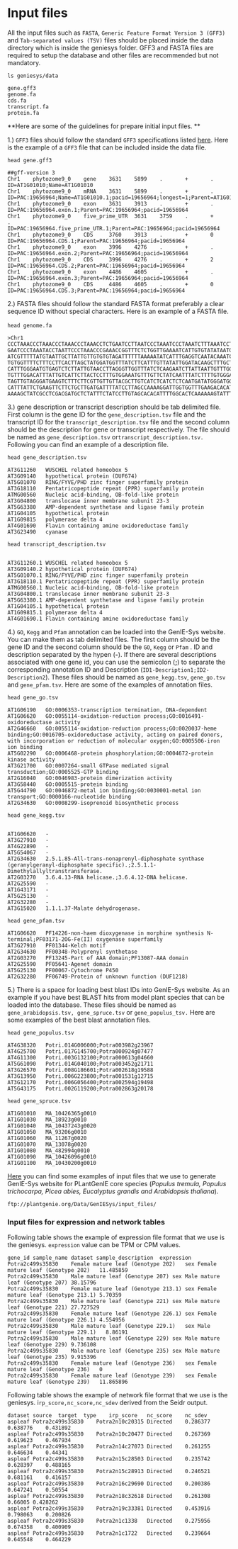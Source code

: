 # Input files

All the input files such as `FASTA`, `Generic Feature Format Version 3 (GFF3) `and `Tab-separated values (TSV)` files should be placed inside the data directory which is inside the geniesys folder. GFF3 and FASTA files are required to setup the database and other files are recommended but not mandatory.

`ls geniesys/data`

```
gene.gff3
genome.fa
cds.fa
transcript.fa
protein.fa
```

**Here are some of the guidelines for prepare initial input files. **

1.) `GFF3` files should follow the standard `GFF3` specifications listed [here](https://github.com/The-Sequence-Ontology/Specifications/blob/master/gff3.md). Here is the example of a `GFF3` file that can be included inside the data file.

`head gene.gff3`

```
##gff-version 3
Chr1    phytozome9_0    gene    3631    5899    .       +       .       ID=AT1G01010;Name=AT1G01010
Chr1    phytozome9_0    mRNA    3631    5899    .       +       .       ID=PAC:19656964;Name=AT1G01010.1;pacid=19656964;longest=1;Parent=AT1G01010
Chr1    phytozome9_0    exon    3631    3913    .       +       .       ID=PAC:19656964.exon.1;Parent=PAC:19656964;pacid=19656964
Chr1    phytozome9_0    five_prime_UTR  3631    3759    .       +       .       ID=PAC:19656964.five_prime_UTR.1;Parent=PAC:19656964;pacid=19656964
Chr1    phytozome9_0    CDS     3760    3913    .       +       0       ID=PAC:19656964.CDS.1;Parent=PAC:19656964;pacid=19656964
Chr1    phytozome9_0    exon    3996    4276    .       +       .       ID=PAC:19656964.exon.2;Parent=PAC:19656964;pacid=19656964
Chr1    phytozome9_0    CDS     3996    4276    .       +       2       ID=PAC:19656964.CDS.2;Parent=PAC:19656964;pacid=19656964
Chr1    phytozome9_0    exon    4486    4605    .       +       .       ID=PAC:19656964.exon.3;Parent=PAC:19656964;pacid=19656964
Chr1    phytozome9_0    CDS     4486    4605    .       +       0       ID=PAC:19656964.CDS.3;Parent=PAC:19656964;pacid=19656964
```

2.) FASTA files should follow the standard FASTA format preferably a clear sequence ID without special characters. Here is an example of a FASTA file.\
\
`head genome.fa`

```
>Chr1 
CCCTAAACCCTAAACCCTAAACCCTAAACCTCTGAATCCTTAATCCCTAAATCCCTAAATCTTTAAATCCTACATCCAT
GAATCCCTAAATACCTAATTCCCTAAACCCGAAACCGGTTTCTCTGGTTGAAAATCATTGTGTATATAATGATAATTTT
ATCGTTTTTATGTAATTGCTTATTGTTGTGTGTAGATTTTTTAAAAATATCATTTGAGGTCAATACAAATCCTATTTCT
TGTGGTTTTCTTTCCTTCACTTAGCTATGGATGGTTTATCTTCATTTGTTATATTGGATACAAGCTTTGCTACGATCTA
CATTTGGGAATGTGAGTCTCTTATTGTAACCTTAGGGTTGGTTTATCTCAAGAATCTTATTAATTGTTTGGACTGTTTA
TGTTTGGACATTTATTGTCATTCTTACTCCTTTGTGGAAATGTTTGTTCTATCAATTTATCTTTTGTGGGAAAATTATT
TAGTTGTAGGGATGAAGTCTTTCTTCGTTGTTGTTACGCTTGTCATCTCATCTCTCAATGATATGGGATGGTCCTTTAG
CATTTATTCTGAAGTTCTTCTGCTTGATGATTTTATCCTTAGCCAAAAGGATTGGTGGTTTGAAGACACATCATATCAA
AAAAGCTATCGCCTCGACGATGCTCTATTTCTATCCTTGTAGCACACATTTTGGCACTCAAAAAAGTATTTTTAGATGT
```

3.) gene description or transcript description should be tab delimited file. First column is the gene ID for the `gene_description.tsv`  file and the transcript ID for the `transcript_description.tsv` file and the second column should be the description for gene or transcript respectively. The file should be named as `gene_description.tsv` or`transcript_description.tsv.` Following you can find an example of a description file.

`head gene_description.tsv`

```
AT3G11260	WUSCHEL related homeobox 5
AT3G09140	hypothetical protein (DUF674)
AT5G01070	RING/FYVE/PHD zinc finger superfamily protein
AT3G18110	Pentatricopeptide repeat (PPR) superfamily protein
ATMG00560	Nucleic acid-binding, OB-fold-like protein
AT3G04800	translocase inner membrane subunit 23-3
AT5G63380	AMP-dependent synthetase and ligase family protein
AT1G04105	hypothetical protein
AT1G09815	polymerase delta 4
AT4G01690	Flavin containing amine oxidoreductase family
AT3G23490	cyanase
```

`head transcript_description.tsv`

```

AT3G11260.1	WUSCHEL related homeobox 5
AT3G09140.2	hypothetical protein (DUF674)
AT5G01070.1	RING/FYVE/PHD zinc finger superfamily protein
AT3G18110.1	Pentatricopeptide repeat (PPR) superfamily protein
ATMG00560.1	Nucleic acid-binding, OB-fold-like protein
AT3G04800.1	translocase inner membrane subunit 23-3
AT5G63380.1	AMP-dependent synthetase and ligase family protein
AT1G04105.1	hypothetical protein
AT1G09815.1	polymerase delta 4
AT4G01690.1	Flavin containing amine oxidoreductase family
```

4.) `GO`, `Kegg` and `Pfam` annotation can be loaded into the GenIE-Sys website. You can make them as tab delimited files. The first column should be the gene ID and the second column should be the `GO`, `Kegg` or `Pfam` . ID and description separated by the hypen (**-**). If there are several descriptions associated with one gene id, you can use the semicolon (**;**) to separate the corresponding annotation ID and Description (`ID1-Description1;ID2-Description2`). These files should be named as `gene_kegg.tsv`, `gene_go.tsv` and `gene_pfam.tsv`. Here are some of the examples of annotation files.

`head gene_go.tsv`

```
AT1G06190	GO:0006353-transcription termination, DNA-dependent
AT1G06620	GO:0055114-oxidation-reduction process;GO:0016491-oxidoreductase activity
AT2G46660	GO:0055114-oxidation-reduction process;GO:0020037-heme binding;GO:0016705-oxidoreductase activity, acting on paired donors, with incorporation or reduction of molecular oxygen;GO:0005506-iron ion binding
AT5G02290	GO:0006468-protein phosphorylation;GO:0004672-protein kinase activity
AT3G21700	GO:0007264-small GTPase mediated signal transduction;GO:0005525-GTP binding
AT2G16040	GO:0046983-protein dimerization activity
AT3G58440	GO:0005515-protein binding
AT5G44790	GO:0046872-metal ion binding;GO:0030001-metal ion transport;GO:0000166-nucleotide binding
AT2G34630	GO:0008299-isoprenoid biosynthetic process
```

`head gene_kegg.tsv`

```

AT1G06620	-
AT3G27910	-
AT4G22890	-
AT5G54067	-
AT2G34630	2.5.1.85-All-trans-nonaprenyl-diphosphate synthase (geranylgeranyl-diphosphate specific).;2.5.1.1-Dimethylallyltranstransferase.
AT2G03270	3.6.4.13-RNA helicase.;3.6.4.12-DNA helicase.
AT2G25590	-
AT1G43171	-
AT5G25130	-
AT2G32280	-
AT3G15020	1.1.1.37-Malate dehydrogenase.
```

`head gene_pfam.tsv`

```
AT1G06620	PF14226-non-haem dioxygenase in morphine synthesis N-terminal;PF03171-2OG-Fe(II) oxygenase superfamily
AT3G27910	PF01344-Kelch motif
AT2G34630	PF00348-Polyprenyl synthetase
AT2G03270	PF13245-Part of AAA domain;PF13087-AAA domain
AT2G25590	PF05641-Agenet domain
AT5G25130	PF00067-Cytochrome P450
AT2G32280	PF06749-Protein of unknown function (DUF1218)
```

5.) There is a space for loading best blast IDs into GenIE-Sys website. As an example if you have best BLAST hits from model plant species that can be loaded into the database. These files should be named as `gene_arabidopsis.tsv, gene_spruce.tsv` or `gene_populus_tsv.` Here are some examples of the best blast annotation files.

`head gene_populus.tsv`

```
AT4G38320	Potri.014G006000;Potra003982g23967
AT4G25700	Potri.017G145700;Potra000924g07477
AT4G11300	Potri.003G132100;Potra000613g04660
AT5G61090	Potri.014G040100;Potra003452g21711
AT3G26570	Potri.008G186601;Potra002618g19588
AT3G13950	Potri.006G223800;Potra001531g12715
AT3G12170	Potri.006G056400;Potra002594g19498
AT5G43175	Potri.002G119200;Potra002863g20178
```

`head gene_spruce.tsv`

```
AT1G01010	MA_10426365g0010
AT1G01030	MA_18923g0010
AT1G01040	MA_10437243g0020
AT1G01050	MA_93206g0010
AT1G01060	MA_11267g0020
AT1G01070	MA_13078g0020
AT1G01080	MA_482994g0010
AT1G01090	MA_10426096g0010
AT1G01100	MA_10430200g0010
```

[Here](ftp://plantgenie.org/Data/GenIESys/input_files/) you can find some examples of input files that we use to generate GenIE-Sys website for PLantGenIE core species (_Populus tremula, Populus trichocarpa, Picea abies, Eucalyptus grandis and Arabidopsis thaliana_).

```
ftp://plantgenie.org/Data/GenIESys/input_files/
```

### Input files for expression and network tables

Following table shows the example of expression file format that we use is the geniesys. `expression` value can be TPM or CPM values.

```
gene_id	sample_name	dataset	sample_description	expression
Potra2c499s35830	Female mature leaf (Genotype 202)	sex	Female mature leaf (Genotype 202)	11.485859
Potra2c499s35830	Male mature leaf (Genotype 207)	sex	Male mature leaf (Genotype 207)	38.15796
Potra2c499s35830	Female mature leaf (Genotype 213.1)	sex	Female mature leaf (Genotype 213.1)	5.70359
Potra2c499s35830	Male mature leaf (Genotype 221)	sex	Male mature leaf (Genotype 221)	27.727529
Potra2c499s35830	Female mature leaf (Genotype 226.1)	sex	Female mature leaf (Genotype 226.1)	4.554956
Potra2c499s35830	Male mature leaf (Genotype 229.1)	sex	Male mature leaf (Genotype 229.1)	8.86191
Potra2c499s35830	Male mature leaf (Genotype 229)	sex	Male mature leaf (Genotype 229)	9.736108
Potra2c499s35830	Male mature leaf (Genotype 235)	sex	Male mature leaf (Genotype 235)	9.915396
Potra2c499s35830	Female mature leaf (Genotype 236)	sex	Female mature leaf (Genotype 236)	0
Potra2c499s35830	Female mature leaf (Genotype 239)	sex	Female mature leaf (Genotype 239)	11.865896
```

Following table shows the example of network file format that we use is the geniesys. i`rp_score,nc_score,nc_sdev` derived from the Seidr output.

```
dataset	source	target	type	irp_score	nc_score	nc_sdev
aspleaf	Potra2c499s35830	Potra2n10c20315	Directed	0.286377	0.638776	0.431892
aspleaf	Potra2c499s35830	Potra2n10c20477	Directed	0.267369	0.619623	0.467934
aspleaf	Potra2c499s35830	Potra2n14c27073	Directed	0.261255	0.646634	0.44341
aspleaf	Potra2c499s35830	Potra2n15c28503	Directed	0.235742	0.628397	0.488165
aspleaf	Potra2c499s35830	Potra2n15c28913	Directed	0.246521	0.681161	0.416157
aspleaf	Potra2c499s35830	Potra2n16c29690	Directed	0.200386	0.647241	0.50554
aspleaf	Potra2c499s35830	Potra2n18c32618	Directed	0.261308	0.66005	0.428262
aspleaf	Potra2c499s35830	Potra2n19c33381	Directed	0.453916	0.798063	0.200826
aspleaf	Potra2c499s35830	Potra2n1c1338	Directed	0.275956	0.674358	0.400909
aspleaf	Potra2c499s35830	Potra2n1c1722	Directed	0.239664	0.645548	0.464229
```

